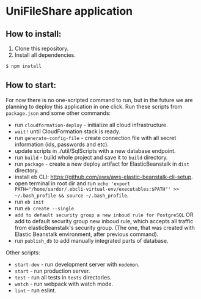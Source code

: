 # UniFileShare application
## How to install:
1. Clone this repository.
2. Install all dependencies.
```bash
$ npm install
``` 

## How to start:
For now there is no one-scripted command to run, but  in the future we are planning to deploy this application in one click.
Run these scripts from `package.json` and some other commands:
* run `cloudformation-deploy` - initialize all cloud infrastructure.
* `wait!` until CloudFormation stack is ready.
* run `generate-config-file` - create connection file with all secret information (ids, passwords and etc).
* update scripts in ./util/SqlScripts with a new database endpoint.
* run `build` - build whole project and save it to `build` directory.
* run `package` - create a new deploy artifact for ElasticBeanstalk in `dist` directory.
* install eb CLI: https://github.com/aws/aws-elastic-beanstalk-cli-setup.
* open terminal in root dir and run `echo 'export PATH="/home/sardor/.ebcli-virtual-env/executables:$PATH"' >> ~/.bash_profile && source ~/.bash_profile`.
* run `eb init`
* run `eb create --single`
* `add to default security group a new inboud rule for PostgreSQL` OR add to default security group new inboud rule, which accepts all traffic from elasticBeanstalk's security group. (The one, that was created with Elastic Beanstalk environment, after previous command).
* run `publish_db` to add manually integrated parts of database.

Other scripts:
* `start-dev` - run development server with `nodemon`.
* `start` - run production server.
* `test` - run all tests in `tests` directories.
* `watch` - run webpack with watch mode.
* `lint` - run eslint.

